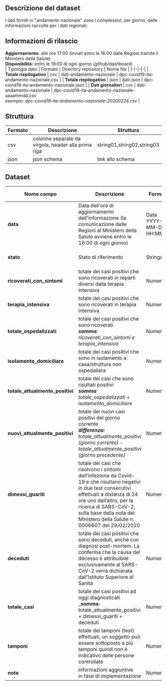 ## Descrizione del dataset

I dati forniti in "andamento nazionale" sono i complessivi, per giorno, delle informazioni raccolte per i dati regionali.

## Informazioni di rilascio
**Aggiornamento:** alle ore 17:00 (inviati entro le 16:00 dalle Regioni tramite il Ministero della Salute)<br>
**Disponibilità:** entro le 19:00 di ogni giorno (github/dashboard)
<br>
| Tipologia dato | Formato | Directory repository | Nome file |
|-|-|-|-|
| **Totale riepilogativo** | csv | dati-andamento-nazionale | dpc-covid19-ita-andamento-nazionale.csv |
| **Totale riepilogativo** | json | dati-json | dpc-covid19-ita-andamento-nazionale.json |
| **Dati giornalieri** | csv | dati-andamento-nazionale | dpc-covid19-ita-andamento-nazionale-aaaammdd.csv<br>_esempio: dpc-covid19-ita-andamento-nazionale-20200224.csv_ |

## Struttura
| Formato | Descrizione | Struttura |
|-|-|-|
| csv | colonne separate da virgola, header alla prima riga | string01,string02,string03 |
| json | json schema | link allo schema |

## Dataset
| Nome campo | Descrizione | Formato | Valore predefinito | Standard | Esempio |
|-|-|-|-|-|-|
| **data** | Data dell'ora di aggiornamento dell'informazione (la comunicazione delle Regioni al Ministero della Salute avviene entro le 16:00 di ogni giorno) | Data<br>YYYY-MM-DD HH:MM:SS | ISO 8601<br>Ora italiana | - | 2020-03-05 12:15:45 |
| **stato** | Stato di riferimento | Stringa | ITA | ISO 3166-1 alpha-3 | ITA |
| **ricoverati_con_sintomi** | totale dei casi positivi che sono ricoverati in reparti diversi dalla terapia intensiva | Numero | 0 | - | 3 |
| **terapia_intensiva** | totale dei casi positivi che sono ricoverati in terapia intensiva | Numero | 0 | - | 3 |
| **totale_ospedalizzati** | totale dei casi positivi che sono ricoverati<br>_**somma:** ricoverati_con_sintomi e terapia_intensiva_ | Numero | 0 | - | 3 |
| **isolamento_domiciliare** | totale dei casi positivi che sono in isolamento a casa/struttura non ospedaliera | Numero | 0 | - | 3 |
| **totale_attualmente_positivi** | totale dei casi che sono risultati positivi<br>_**somma** totale_ospedalizzati + isolamento_domiciliare_ | Numero | 0 | - | 3 |
| **nuovi_attualmente_positivi** | totale dei nuovi casi positivi del giorno corrente<br>_**differenza:** totale_attualmente_positivi (giorno corrente) - totale_attualmente_positivi (giorno precedente)_ | Numero | 0 | - | 3 |
| **dimessi_guariti** | totale dei casi che risolvono i sintomi dell’infezione da Covid-19 e che risultano negativi in due test consecutivi effettuati a distanza di 24 ore uno dall’altro, per la ricerca di SARS-CoV-2, sulla base della nota del Ministero della Salute n. 0006607 del 29/02/2020 | Numero | 0 | - | 3 |
| **deceduti** | totale dei casi positivi che sono deceduti, anche con diagnosi post-mortem. La conferma che la causa del decesso è attribuibile esclusivamente al SARS-CoV-2 verrà dichiarata dall’Istituto Superiore di Sanità | Numero | 0 | - | 3 |
| **totale_casi** | totale dei casi positivi ad oggi diagnosticati<br>_**somma:** totale_attualmente_positivi + dimessi_guariti + deceduti | Numero | 0 | - | 3 |
| **tamponi** | totale dei tamponi (test) effettuati, un soggetto può essere sottoposto a più tamponi quindi non è indicativo delle persone controllate | Numero | 0 | - | 3 |
| **note** | informazioni aggiuntive<br>in fase di implementazione | Numero | 0 | - | 3 |